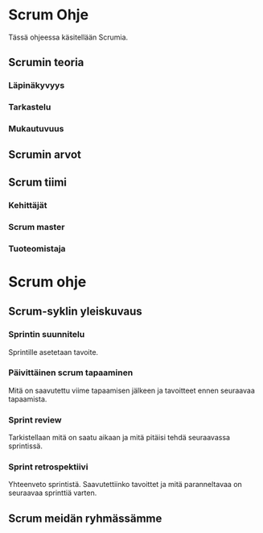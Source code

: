 # Scrum Ohje

Tässä ohjeessa käsitellään Scrumia.

## Scrumin teoria

### Läpinäkyvyys

### Tarkastelu

### Mukautuvuus

## Scrumin arvot

## Scrum tiimi

### Kehittäjät

### Scrum master

### Tuoteomistaja

# Scrum ohje

## Scrum-syklin yleiskuvaus

### Sprintin suunnitelu

Sprintille asetetaan tavoite.

### Päivittäinen scrum tapaaminen

Mitä on saavutettu viime tapaamisen jälkeen ja tavoitteet ennen seuraavaa tapaamista.

### Sprint review

Tarkistellaan mitä on saatu aikaan ja mitä pitäisi tehdä seuraavassa sprintissä.

### Sprint retrospektiivi

Yhteenveto sprintistä. Saavutettiinko tavoittet ja mitä paranneltavaa on seuraavaa sprinttiä varten.

## Scrum meidän ryhmässämme
